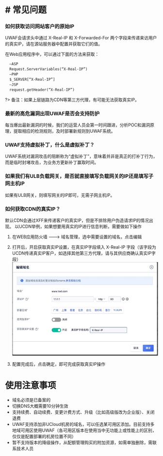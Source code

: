 # # 常见问题

### 如何获取访问网站客户的原始IP
UWAF会请求头中通过 X-Real-IP 和 X-Forwarded-For 两个字段来传递来访用户的真实IP，请在源站服务器中配置并获取它们的值。

在Web应用程序中，可以通过下面的方法来获取：

``` html
  –ASP
  Request.ServerVariables(“X-Real-IP”)
  –PHP
  $_SERVER[“X-Real-IP”]
  –JSP
  request.getHeader(“X-Real-IP”)
```

?> 备注：如果上层链路为CDN等第三方代理，有可能无法获取真实IP。

### 最新的高危漏洞出现UWAF是否会支持防护
每当爆出最新漏洞的时候，我们的运营人员会第一时间跟进，分析POC和漏洞原理，提取相应的检测规则，及时部署新规则到UWAF系统。

### UWAF支持虚拟补丁，什么是虚拟补丁？
UWAF系统对漏洞攻击的阻断称为“虚拟补丁”，意味着并非是真正的打补丁行为，而是临时封堵攻击，为业务方更新补丁赢取时间。

### 如果我们有ULB负载网关，是否就直接填写负载网关的IP还是填写子网主机IP
如果有ULB网关，则填写网关的IP即可，无需子网主机IP。

### 如何获取CDN的真实IP？
默认CDN会通过XFF来传递客户的真实IP，但是不排除用户伪造请求IP的情况出现。
以UCDN举例，如果想要用真实的IP进行信息判断，需要做如下操作

1. 在WEB应用防火墙  --->  域名管理，选中需要设置的域名，点击编辑
2. 打开后，开启获取真实IP设置，在真实IP字段填入 X-Real-IP 字段（该字段为UCDN传递真实IP客户，如选择其他第三方代理，请与其供应商确认真实IP字段）
    ![](/images/15971363045098.jpg)

4. 配置完成后，点击确定，即可完成获取真实IP操作



# 使用注意事项
  - 域名必须是已备案的
  - 切换DNS大概需要10分钟生效
  - 支持续费、自动续费、变更计费方式、升级（比如高级版改为企业版）、关闭退费
  - UWAF支持添加非UCloud机房的域名，可以任选某可用区添加。目前支持多地域可用区使用UWAF（各可用区版本在使用当中无功能上或性能上的区别，仅仅是配置部署的机房位置不同）
  - 暂不支持版本的降级操作，从配额管理购买的附加资源，如需单独删除，需联系技术人员



